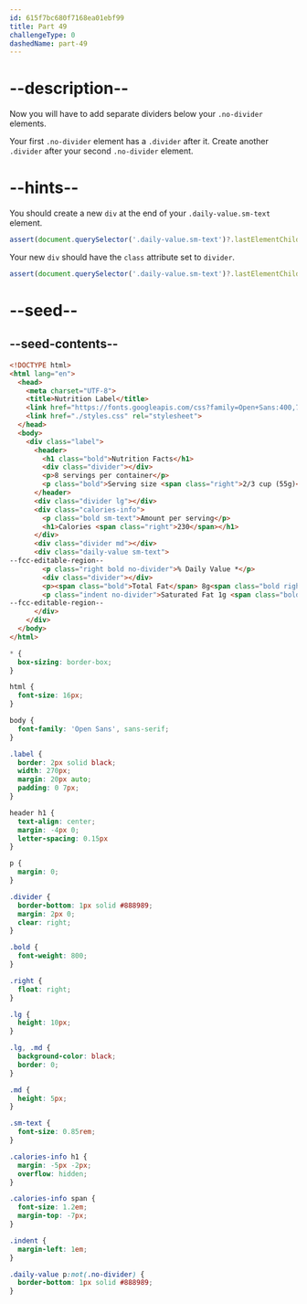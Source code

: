 ```yaml
---
id: 615f7bc680f7168ea01ebf99
title: Part 49
challengeType: 0
dashedName: part-49
---
```


# --description--

Now you will have to add separate dividers below your `.no-divider` elements.

Your first `.no-divider` element has a `.divider` after it. Create another `.divider` after your second `.no-divider` element.

# --hints--

You should create a new `div` at the end of your `.daily-value.sm-text` element.

```js
assert(document.querySelector('.daily-value.sm-text')?.lastElementChild?.localName === 'div');
```

Your new `div` should have the `class` attribute set to `divider`.

```js
assert(document.querySelector('.daily-value.sm-text')?.lastElementChild?.classList?.contains('divider'));
```

# --seed--

## --seed-contents--

```html
<!DOCTYPE html>
<html lang="en">
  <head>
    <meta charset="UTF-8">
    <title>Nutrition Label</title>
    <link href="https://fonts.googleapis.com/css?family=Open+Sans:400,700,800" rel="stylesheet">
    <link href="./styles.css" rel="stylesheet">
  </head>
  <body>
    <div class="label">
      <header>
        <h1 class="bold">Nutrition Facts</h1>
        <div class="divider"></div>
        <p>8 servings per container</p>
        <p class="bold">Serving size <span class="right">2/3 cup (55g)</span></p>
      </header>
      <div class="divider lg"></div>
      <div class="calories-info">
        <p class="bold sm-text">Amount per serving</p>
        <h1>Calories <span class="right">230</span></h1>
      </div>
      <div class="divider md"></div>
      <div class="daily-value sm-text">
--fcc-editable-region--
        <p class="right bold no-divider">% Daily Value *</p>
        <div class="divider"></div>
        <p><span class="bold">Total Fat</span> 8g<span class="bold right">10%</span></p>
        <p class="indent no-divider">Saturated Fat 1g <span class="bold right">5%</span></p>
--fcc-editable-region--
      </div>
    </div>
  </body>
</html>
```

```css
* {
  box-sizing: border-box;
}

html {
  font-size: 16px;
}

body {
  font-family: 'Open Sans', sans-serif;
}

.label {
  border: 2px solid black;
  width: 270px;
  margin: 20px auto;
  padding: 0 7px;
}

header h1 {
  text-align: center;
  margin: -4px 0;
  letter-spacing: 0.15px
}

p {
  margin: 0;
}

.divider {
  border-bottom: 1px solid #888989;
  margin: 2px 0;
  clear: right;
}

.bold {
  font-weight: 800;
}

.right {
  float: right;
}

.lg {
  height: 10px;
}

.lg, .md {
  background-color: black;
  border: 0;
}

.md {
  height: 5px;
}

.sm-text {
  font-size: 0.85rem;
}

.calories-info h1 {
  margin: -5px -2px;
  overflow: hidden;
}

.calories-info span {
  font-size: 1.2em;
  margin-top: -7px;
}

.indent {
  margin-left: 1em;
}

.daily-value p:not(.no-divider) {
  border-bottom: 1px solid #888989;
}
```
